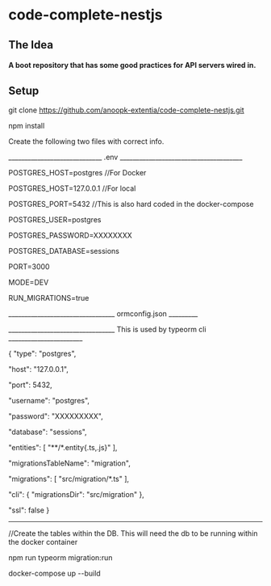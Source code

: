 # code-complete-nestjs

## The Idea
#### A boot repository that has some good practices for API servers wired in.  

## Setup

git clone https://github.com/anoopk-extentia/code-complete-nestjs.git

npm install 

Create the following two files with correct info.

_____________________________ .env ______________________________________

POSTGRES_HOST=postgres      //For Docker

POSTGRES_HOST=127.0.0.1     //For local

POSTGRES_PORT=5432          //This is also hard coded in the docker-compose

POSTGRES_USER=postgres

POSTGRES_PASSWORD=XXXXXXXX

POSTGRES_DATABASE=sessions

PORT=3000

MODE=DEV

RUN_MIGRATIONS=true

_________________________________ ormconfig.json _________

_________________________________ This is used by typeorm cli _______________________

{
  "type": "postgres",

  "host": "127.0.0.1",

  "port": 5432,

  "username": "postgres",

  "password": "XXXXXXXXX",

  "database": "sessions",

  "entities": [
    "**/*.entity{.ts,.js}"
  ],

  "migrationsTableName": "migration",
  
  "migrations": [
    "src/migration/*.ts"
  ],
  
  "cli": {
    "migrationsDir": "src/migration"
  },
  
  "ssl": false
}

___________________________________________________________________________


//Create the tables within the DB. This will need the db to be running within the docker container 

npm run typeorm migration:run

docker-compose up --build

